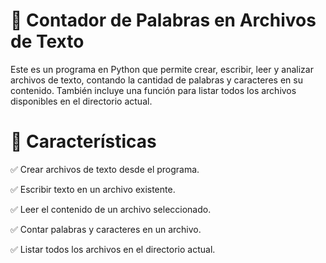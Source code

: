 # 📖 Contador de Palabras en Archivos de Texto
Este es un programa en Python que permite crear, escribir, leer y analizar archivos de texto, contando la cantidad de palabras y caracteres en su contenido. También incluye una función para listar todos los archivos disponibles en el directorio actual.

# 🚀 Características

✅ Crear archivos de texto desde el programa.

✅ Escribir texto en un archivo existente.

✅ Leer el contenido de un archivo seleccionado.

✅ Contar palabras y caracteres en un archivo.

✅ Listar todos los archivos en el directorio actual.
